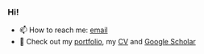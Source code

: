 ### Hi!
- 📫 How to reach me: [email](mailto:andrew.wang27@gmail.com)
- 📄 Check out my [portfolio](https://andrewwango.github.io/), my [CV](https://andrewwango.github.io/cv.pdf) and [Google Scholar](https://scholar.google.com/citations?user=00ET0NAAAAAJ)
<!--
**Andrewwango/andrewwango** is a ✨ _special_ ✨ repository because its `README.md` (this file) appears on your GitHub profile.

Here are some ideas to get you started:

- 🔭 I’m currently working on ...
- 🌱 I’m currently learning ...
- 👯 I’m looking to collaborate on ...
- 🤔 I’m looking for help with ...
- 💬 Ask me about ...
- 📫 How to reach me: ...
- 😄 Pronouns: ...
- ⚡ Fun fact: ...
-->
